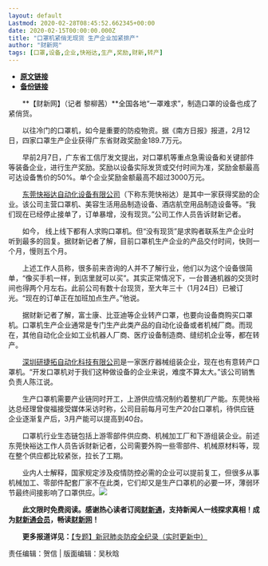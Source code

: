 ```yaml
---
layout: default
Lastmod: 2020-02-28T08:45:52.662345+00:00
date: 2020-02-15T00:00:00.000Z
title: "口罩机紧俏无现货 生产企业加紧排产"
author: "财新网"
tags: [口罩,设备,企业,快裕达,生产,奖励,财新,转产]
---
```


* [**原文链接**](http://www.caixin.com/2020-02-15/101515671.html)
* [**备份链接**](http://archive.is/4gdrt)


　　**【财新网】（记者 黎柳茜）**全国各地“一罩难求”，制造口罩的设备也成了紧俏货。

　　以往冷门的口罩机，如今是重要的防疫物资。据《南方日报》报道，2月12日，四家口罩生产企业获得广东省财政奖励金189.7万元。

　　早前2月7日，广东省工信厅发文提出，对口罩机等重点急需设备和关键部件等装备企业，进行生产奖励。奖励以设备实际发货或交付时间为准，奖励金额最高可达设备售价的50%。单个企业奖励金额最高不超过3000万元。

　　[东莞快裕达自动化设备有限公司](http://search.caixin.com/search/%E4%B8%9C%E8%8E%9E%E5%BF%AB%E8%A3%95%E8%BE%BE%E8%87%AA%E5%8A%A8%E5%8C%96%E8%AE%BE%E5%A4%87%E6%9C%89%E9%99%90%E5%85%AC%E5%8F%B8.html)（下称东莞快裕达）是其中一家获得奖励的企业。该公司主营口罩机、美容生活用品制造设备、酒店航空用品制造设备等。“我们现在已经停止接单了，订单暴增，没有现货。”公司工作人员告诉财新记者。

　　如今， 线上线下都有人求购口罩机。但“没有现货”是求购者联系生产企业时听到最多的回复。据财新记者了解，目前口罩机生产企业的产品交付时间，快则一个月，慢则五个月。

　　上述工作人员称，很多前来咨询的人并不了解行业，他们以为这个设备很简单，“像买手机一样，到店里就可以买”。其实正常情况下，一台普通机器的交货时间也得两个月左右。此前公司有数十台现货，至大年三十（1月24日）已被订光。“现在的订单正在加班加点生产。”他说。

　　据财新记者了解，富士康、比亚迪等企业转产口罩，也要向设备商购买口罩机。口罩机生产企业通常是专门生产此类产品的自动化设备或者机械厂商。而现在，其他自动化企业如工业机器人厂商、医疗设备制造商、缝纫机企业等，都在转产。

　　[深圳研捷拓自动化科技有限公司](http://search.caixin.com/search/%E6%B7%B1%E5%9C%B3%E7%A0%94%E6%8D%B7%E6%8B%93%E8%87%AA%E5%8A%A8%E5%8C%96%E7%A7%91%E6%8A%80%E6%9C%89%E9%99%90%E5%85%AC%E5%8F%B8.html)是一家医疗器械组装企业，现在也有意转产口罩机。“开发口罩机对于我们这种做设备的企业来说，难度不算太大。”该公司销售负责人陈江说。

　　生产口罩机需要产业链同时开工，上游供应情况制约着整机厂产能。东莞快裕达总经理曾俊福接受媒体采访时称，公司目前每月可生产20台口罩机，待供应链企业逐渐复产后，3月产能可以提高到40台。

　　口罩机行业生态链包括上游零部件供应商、机械加工厂和下游组装企业。前述东莞快裕达工作人员告诉财新记者，公司需要外购一些零部件、机械原材料等，现在整个供应都比较紧张，拉长了工期。

　　业内人士解释，国家规定涉及疫情防控必需的企业可以提前复工，但很多从事机械加工、零部件配套厂家不在此类，它们却又是生产口罩机的必要一环，薄弱环节最终间接影响了口罩供应。[![](/images/post/d02a42d9cb3dec9320e5f550278911c7.ico)](http://www.caixin.com/2020-02-15/101515671.html)

　　**此文限时免费阅读。感谢热心读者订阅[财新通](http://mall.caixin.com/mall/web/product/product.html?id=733&originReferrer=appfree&channelSource=appfree)，支持新闻人一线探求真相！成为[财新通会员](http://mall.caixin.com/mall/web/list/list.html?type=127&originReferrer=appfree&channelSource=appfree)，畅读[财新网](https://datayi.cn/1lnZaaidYRRn)！**

　　**更多报道详见：**[【专题】新冠肺炎防疫全纪录（实时更新中）](http://m.app.caixin.com/m_topic_detail/1473.html)

责任编辑：贺信 | 版面编辑：吴秋晗


